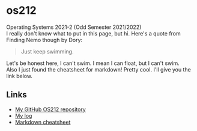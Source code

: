 # os212
Operating Systems 2021-2 (Odd Semester 2021/2022)  
I really don't know what to put in this page, but hi. Here's a quote from Finding Nemo though by Dory:  
> Just keep swimming.

Let's be honest here, I can't swim. I mean I can float, but I can't swim.  
Also I just found the cheatsheet for markdown! Pretty cool. I'll give you the link below.  

## Links
- [My GitHub OS212 repository](https://github.com/huanis/os212/)
- [My log](https://huanis.github.io/os212/TXT/mylog.txt)
- [Markdown cheatsheet](https://enterprise.github.com/downloads/en/markdown-cheatsheet.pdf)
